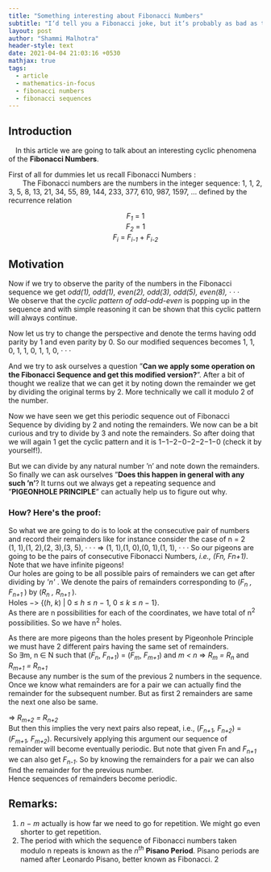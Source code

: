 ```yaml
---
title: "Something interesting about Fibonacci Numbers"
subtitle: "I‘d tell you a Fibonacci joke, but it‘s probably as bad as the last two you‘ve heard combined"
layout: post
author: "Shammi Malhotra"
header-style: text
date: 2021-04-04 21:03:16 +0530
mathjax: true
tags:
  - article
  - mathematics-in-focus
  - fibonacci numbers
  - fibonacci sequences
---
```

## Introduction

 In this article we are going to talk about an interesting cyclic phenomena of the **Fibonacci Numbers**.

First of all for dummies let us recall Fibonacci Numbers :
<br/>  The Fibonacci numbers are the numbers in the integer sequence: 1, 1, 2, 3, 5, 8, 13, 21, 34, 55, 89, 144, 233, 377, 610, 987, 1597, ... defined by the recurrence relation
<center>
<em>F<sub>1</sub></em> = 1 <br/>
<em>F<sub>2</sub></em> = 1 <br/>
<em>F<sub>i</sub></em> = <em>F<sub>i-1</sub></em> + <em>F<sub>i-2</sub></em>
</center>

## Motivation
Now if we try to observe the parity of the numbers in the Fibonacci sequence
we get <em>odd(1), odd(1), even(2), odd(3), odd(5), even(8), · · ·</em>
<br/>
We observe that the *cyclic pattern of odd-odd-even* is popping up in the sequence and with simple reasoning it can be shown that this cyclic pattern will always continue.

Now let us try to change the perspective and denote the terms having odd parity by 1 and even parity by 0. So our modified sequences becomes 1, 1, 0, 1, 1, 0, 1, 1, 0, · · ·

And we try to ask ourselves a question ”**Can we apply some operation on the Fibonacci Sequence and get this modified version?**”. After a bit of thought we realize that we can get it by noting down the remainder we get by dividing
the original terms by 2. More technically we call it modulo 2 of the number.

Now we have seen we get this periodic sequence out of Fibonacci Sequence by dividing by 2 and noting the remainders. We now can be a bit curious and try to divide by 3 and note the remainders. So after doing that we will again 1 get the cyclic pattern and it is 1−1−2−0−2−2−1−0 (check it by yourself!).

But we can divide by any natural number ’n’ and note down the remainders. So finally we can ask ourselves ”**Does this happen in general with any such ’n’**?
It turns out we always get a repeating sequence and ”**PIGEONHOLE PRINCIPLE**” can actually help us to figure out why.

### How? Here's the proof:
So what we are going to do is to look at the consecutive pair of numbers and
record their remainders like for instance consider the case of n = 2 <br/>
(1, 1),(1, 2),(2, 3),(3, 5), · · · ⇒ (1, 1),(1, 0),(0, 1),(1, 1), · · · So our pigeons
are going to be the pairs of consecutive Fibonacci Numbers, <em>i.e.,</em> *(Fn, Fn+1)*.<br />
Note that we have infinite pigeons! <br/>
Our holes are going to be all possible pairs of remainders we can get after dividing by <em>'n'</em>
. We denote the pairs of remainders corresponding to (<em>F<sub>n</sub> , F<sub>n+1</sub> </em>)
by (<em>R<sub>n</sub> , R<sub>n+1</sub> </em>). <br/>
Holes −> {(*h*, *k*) | 0 ≤ *h* ≤ *n* − 1, 0 ≤ *k* ≤ *n* − 1}. <br/>
As there are n possibilities for each of the coordinates, we have total of n<sup>2</sup> possibilities. So we have n<sup>2</sup> holes.

As there are more pigeons than the holes present by Pigeonhole Principle
we must have 2 different pairs having the same set of remainders.<br/>
So ∃m, n ∈ N such that (*F<sub>n</sub>*, *F<sub>n+1</sub>*) = (*F<sub>m</sub>*, *F<sub>m+1</sub>*) and *m < n* ⇒ *R<sub>m</sub> = R<sub>n</sub>*
and *R<sub>m+1</sub> = R<sub>n+1</sub><br/>*
Because any number is the sum of the previous 2 numbers in the sequence. Once
we know what remainders are for a pair we can actually find the remainder for
the subsequent number. But as first 2 remainders are same the next one also
be same.<br/>

⇒ *R<sub>m+2</sub> = R<sub>n+2</sub> <br/>*
But then this implies the very next pairs also repeat, i.e.,
(*F<sub>n+1</sub>, F<sub>n+2</sub>*) = (*F<sub>m+1</sub>, F<sub>m+2</sub>*). Recursively applying this argument our sequence of remainder will become eventually periodic. But note that given Fn
and *F<sub>n+1</sub>* we can also get *F<sub>n-1</sub>*. So by knowing the remainders for a pair we
can also find the remainder for the previous number.<br/>
Hence sequences of remainders become periodic.

## Remarks:
1) *n − m* actually is how far we need to go for repetition. We might go even
shorter to get repetition.
2) The period with which the sequence of Fibonacci numbers taken modulo n
repeats is known as the *n<sup>th</sup>* **Pisano Period**. Pisano periods are named after
Leonardo Pisano, better known as Fibonacci.
2